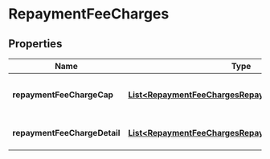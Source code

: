 
# RepaymentFeeCharges

## Properties
Name | Type | Description | Notes
------------ | ------------- | ------------- | -------------
**repaymentFeeChargeCap** | [**List&lt;RepaymentFeeChargesRepaymentFeeChargeCap&gt;**](RepaymentFeeChargesRepaymentFeeChargeCap.md) | RepaymentFeeChargeCap sets daily, weekly, monthly, yearly limits on the fees that are charged |  [optional]
**repaymentFeeChargeDetail** | [**List&lt;RepaymentFeeChargesRepaymentFeeChargeDetail&gt;**](RepaymentFeeChargesRepaymentFeeChargeDetail.md) | Details about specific fees/charges that are applied for repayment | 



